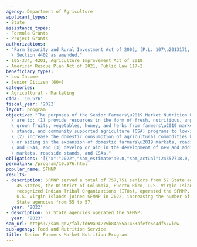 ```yaml
---
agency: Department of Agriculture
applicant_types:
- State
assistance_types:
- Formula Grants
- Project Grants
authorizations:
- "Farm Security and Rural Investment Act of 2002, (P.L. 107\u2013171, 116 Stat. 134),\
  \ Section 4402 as amended."
- 105-334, 4201, Agriculture Improvement Act of 2018.
- American Rescue Plan Act of 2021, Public Law 117-2.
beneficiary_types:
- Low Income
- Senior Citizen (60+)
categories:
- Agricultural - Marketing
cfda: '10.576'
fiscal_year: '2022'
layout: program
objective: "The purposes of the Senior Farmers\u2019 Market Nutrition Program (SFMNP)\
  \ are to: (1) provide resources in the form of fresh, nutritious, unprepared, locally\
  \ grown fruits, vegetables, honey, and herbs from farmers\u2019 markets, roadside\
  \ stands, and community supported agriculture (CSA) programs to low-income seniors;\
  \ (2) increase the domestic consumption of agricultural commodities by expanding\
  \ or aiding in the expansion of domestic farmers\u2019 markets, roadside stands,\
  \ and CSAs; and (3) develop or aid in the development of new and additional farmers\u2019\
  \ markets, roadside stands, and CSAs."
obligations: '[{"x":"2022","sam_estimate":0.0,"sam_actual":24357718.0,"usa_spending_actual":19416212.57},{"x":"2023","sam_estimate":72959877.0,"sam_actual":0.0,"usa_spending_actual":68862195.2},{"x":"2024","sam_estimate":0.0,"sam_actual":0.0,"usa_spending_actual":0.0}]'
permalink: /program/10.576.html
popular_name: SFMNP
results:
- description: SFMNP served a total of 757,751 seniors from 57 State agencies, including
    45 States, the District of Columbia, Puerto Rico, U.S. Virgin Islands, and 9 federally
    recognized Indian Tribal Organizations (ITOs), operated the SFMNP. Utah and the
    U.S. Virgin Islands joined SFMNP in 2022, increasing the number of participating
    State agencies from 55 to 57.
  year: '2022'
- description: 57 State agencies operated the SFMNP.
  year: '2023'
sam_url: https://sam.gov/fal/fd69a94275b84a55a1453afefe6d4df5/view
sub-agency: Food and Nutrition Service
title: Senior Farmers Market Nutrition Program
---
```

